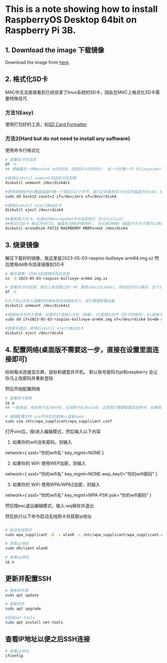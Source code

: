 # This is a note showing how to install RaspberryOS Desktop 64bit on Raspberry Pi 3B.

## 1. Download the image 下载镜像

Download the image from [here](https://downloads.raspberrypi.org/raspios_arm64/images/raspios_arm64-2023-05-03/2023-05-03-raspios-bullseye-arm64.img.xz).

## 2. 格式化SD卡

MAC中无法直接看到已经烧录了linux系统的SD卡，因此在MAC上格式化SD卡需要特殊技巧

### 方法1(Easy)

使用打包好的工具，如[SD Card Formatter](https://www.sdcard.org/downloads/formatter/sd-memory-card-formatter-for-mac-download/)

### 方法2(Hard but do not need to install any software)

使用命令行格式化

```bash
# 查看SD卡的信息
df -h
## 根据最后一列Mounted on的信息，找到SD卡对应的行， 这一行的第一列（Filesystem）为SD卡的路径，如/dev/disk4s1

#使用diskutil unmount将这些分区卸载
diskutil unmount /dev/disk4s1

#使用使用指令dd覆盖磁盘的第一个扇区512个字节，我们之前看到SD卡对应的磁盘为disk4，那么这里就是rdisk4（其实写disk4也行，但是rdisk4可以加速）
sudo dd bs=512 count=1 if=/dev/zero of=/dev/rdisk4

#使用diskutil eject弹出SD卡
diskutil eject /dev/rdisk4

##重新插入SD卡，在弹出的messagebox中点击初始化（Initialize）
##格式化SD卡 格式为FAT32，磁盘名为RASPBERRY， 分区表为MBR（磁盘不大于2T都可以用这个，否则就要用GPT格式，但需要额外的配置步骤，所以直接选择使用MBR）
diskutil eraseDisk FAT32 RASPBERRY MBRFormat /dev/disk4
```

## 3. 烧录镜像

解压下载好的镜像，我这里是2023-05-03-raspios-bullseye-arm64.img.xz
然后使用dd命令烧录镜像到SD卡



```bash
# 解压镜像，记得cd到镜像所在的目录
xz -d 2023-05-03-raspios-bullseye-arm64.img.xz

# 查看SD卡的信息，理论上来说跟之前一样，都是/dev/disk4s1，但你此时可以看到，这个分区已经被格式化了，而且磁盘名为RASPBERRY，且Size为SD卡的大小
df -h

#为了防止在写入镜像的时候有其他读取或写入，我们需要卸载设备
diskutil unmount /dev/disk4s1

#使用dd命令写入镜像，这里的if是输入文件（镜像），of是输出文件（SD卡的路径），bs是每次读取的字节数（一般1m或4m或8m），status=progress是显示进度（有的dd不支持显示进度，这个参数不能用）
sudo dd if=2023-05-03-raspios-bullseye-arm64.img of=/dev/rdisk4 bs=8m status=progress

#烧录完成后，使用diskutil eject弹出SD卡
diskutil eject /dev/rdisk4
```

## 4. 配置网络(桌面版不需要这一步，直接在设置里面连接即可)

给树莓派连接显示屏，鼠标和键盘并开机。
默认账号密码为pi和raspberry
会让你马上改密码并重新登陆

然后开始配置网络
    
```bash
# 查看网卡信息
ip a
## 一般来说，有线网卡名为eth0，无线网卡名为wlan0，这里我们需要配置无线网卡。如果网卡名不是wlan0，那么请将下面的wlan0替换为你的网卡名

# 编辑配置文件 vim不存在则使用vi或者nano
sudo vim /etc/wpa_supplicant/wpa_supplicant.conf

```

打开vim后，按i进入编辑模式，然后输入以下内容

1. 如果你的wifi没有密码，则输入

network={
    ssid="你的wifi名"
    key_mgmt=NONE
}

2. 如果你的 WiFi 使用WEP加密，则输入

network={
    ssid="你的wifi名"
    key_mgmt=NONE
    wep_key0="你的wifi密码"
}

3. 如果你的 WiFi 使用WPA/WPA2加密，则输入

network={
    ssid="你的wifi名"
    key_mgmt=WPA-PSK
    psk="你的wifi密码"
}

然后按esc退出编辑模式，输入:wq保存并退出

然后执行以下命令启动无线网卡并获取ip地址

```bash

# 启动无线网卡
sudo wpa_supplicant -B -i wlan0 -c /etc/wpa_supplicant/wpa_supplicant.conf

# 获取ip地址
sudo dhclient wlan0

# 查看ip地址
ip a
```



## 更新并配置SSH

```bash
# 更新软件源
sudo apt update

# 更新软件
sudo apt upgrade

#安装net-tools
sudo apt install net-tools

```

## 查看IP地址以便之后SSH连接

```bash
# 查看ip地址
ifconfig
```
